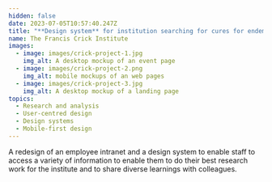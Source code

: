 ```yaml
---
hidden: false
date: 2023-07-05T10:57:40.247Z
title: "**Design system** for institution searching for cures for endemic diseases"
name: The Francis Crick Institute
images:
  - image: images/crick-project-1.jpg
    img_alt: A desktop mockup of an event page
  - image: images/crick-project-2.png
    img_alt: mobile mockups of an web pages
  - image: images/crick-project-3.jpg
    img_alt: A desktop mockup of a landing page
topics:
  - Research and analysis
  - User-centred design
  - Design systems
  - Mobile-first design
---
```


A redesign of an employee intranet and a design system to enable staff to access a variety of information to enable them to do their best research work for the institute and to share diverse learnings with colleagues.